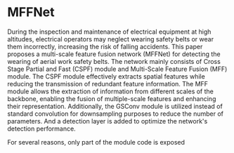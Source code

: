 # MFFNet
During the inspection and maintenance of electrical equipment at high altitudes, electrical operators may neglect wearing safety belts or wear them incorrectly, increasing the risk of falling accidents. This paper proposes a multi-scale feature fusion network (MFFNet) for detecting the wearing of aerial work safety belts. The network mainly consists of Cross Stage Partial and Fast (CSPF) module and Multi-Scale Feature Fusion (MFF) module. The CSPF module effectively extracts spatial features while reducing the transmission of redundant feature information. The MFF module allows the extraction of information from different scales of the backbone, enabling the fusion of multiple-scale features and enhancing their representation. Additionally, the GSConv module is utilized instead of standard convolution for downsampling purposes to reduce the number of parameters. And a detection layer is added to optimize the network's detection performance.

For several reasons, only part of the module code is exposed

